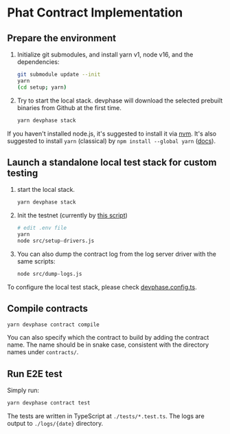 # Phat Contract Implementation

## Prepare the environment

1. Initialize git submodules, and install yarn v1, node v16, and the dependencies:

    ```bash
    git submodule update --init
    yarn
    (cd setup; yarn)
    ```

2. Try to start the local stack. devphase will download the selected prebuilt binaries from Github at the first time.

    ```bash
    yarn devphase stack
    ```

If you haven't installed node.js, it's suggested to install it via [nvm](https://github.com/nvm-sh/nvm#install--update-script). 
It's also suggested to install `yarn` (classical) by `npm install --global yarn` ([docs](https://classic.yarnpkg.com/lang/en/docs/install)).

## Launch a standalone local test stack for custom testing

1. start the local stack.

    ```bash
    yarn devphase stack
    ```

2. Init the testnet (currently by [this script](https://github.com/shelvenzhou/phala-blockchain-setup))

    ```bash
    # edit .env file
    yarn
    node src/setup-drivers.js
    ```

3. You can also dump the contract log from the log server driver with the same scripts:

    ```bash
    node src/dump-logs.js
    ```

To configure the local test stack, please check [devphase.config.ts](devphase.config.ts).

## Compile contracts

```bash
yarn devphase contract compile
```

You can also specify which the contract to build by adding the contract name. The name should be
in snake case, consistent with the directory names under `contracts/`.

## Run E2E test

Simply run:

```bash
yarn devphase contract test
```

The tests are written in TypeScript at `./tests/*.test.ts`. The logs are output to `./logs/{date}`
directory.

